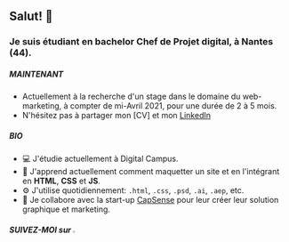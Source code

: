 ## Salut! 👋

### Je suis étudiant en bachelor Chef de Projet digital, à Nantes (44).

##### MAINTENANT

* Actuellement à la recherche d'un stage dans le domaine du web-marketing, à compter de mi-Avril 2021, pour une durée de 2 à 5 mois.<br>
* N'hésitez pas à partager mon [CV] et mon [LinkedIn](https://www.linkedin.com/in/louis-milhes/)
##### BIO
* 💻 J'étudie actuellement à Digital Campus.
* 🌱 J'apprend actuellement comment maquetter un site et en l'intégrant en **HTML**, **CSS** et **JS**.
* ⚙️ J'utilise quotidiennement: `.html`, `.css`, `.psd`, `.ai`, `.aep`, etc.
* 📌 Je collabore avec la start-up [CapSense](https://agence-api.ouest-france.fr/societe/capesense) pour leur créer leur solution graphique et marketing.


##### SUIVEZ-MOI sur [<img width="2.5%" src="https://www.flaticon.com/svg/static/icons/svg/174/174857.svg" />](https://www.linkedin.com/in/louis-milhes/)
